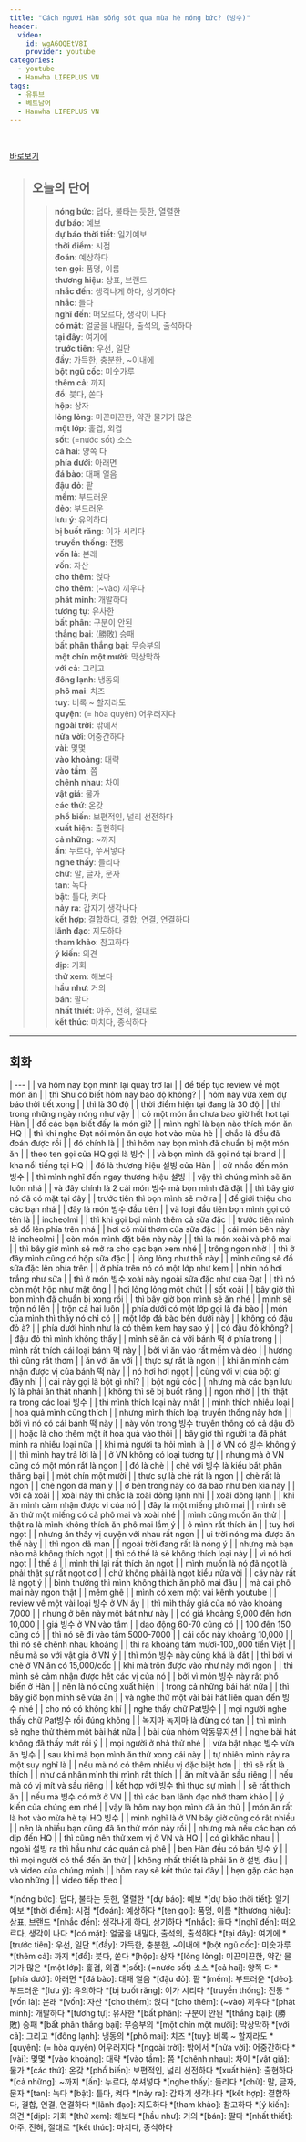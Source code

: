 ```yaml
---
title: "Cách người Hàn sống sót qua mùa hè nóng bức? (빙수)"
header:
  video:
    id: wgA6OQEtV8I
    provider: youtube
categories:
  - youtube
  - Hanwha LIFEPLUS VN
tags:
  - 유튜브
  - 베트남어
  - Hanwha LIFEPLUS VN
---
```


<br>

[바로보기](https://www.youtube.com/watch?v=wgA6OQEtV8I)


> ## **오늘의 단어**
>> **nóng bức**: 덥다, 불타는 듯한, 열렬한  
>> **dự báo**: 예보  
>> **dự báo thời tiết**: 일기예보  
>> **thời điểm**: 시점  
>> **đoán**: 예상하다  
>> **ten gọi**: 품명, 이름  
>> **thương hiệu**: 상표, 브랜드  
>> **nhắc đến**: 생각나게 하다, 상기하다  
>> **nhắc**: 들다  
>> **nghĩ đến**: 떠오르다, 생각이 나다  
>> **có mặt**: 얼굴을 내밀다, 출석의, 출석하다  
>> **tại đây**: 여기에  
>> **trước tiên**: 우선, 일단  
>> **đầy**: 가득한, 충분한, ~이내에  
>> **bột ngũ cốc**: 미숫가루  
>> **thêm cả**: 까지  
>> **đổ**: 붓다, 쏟다  
>> **hộp**: 상자  
>> **lỏng lỏng**: 미끈미끈한, 약간 물기가 많은  
>> **một lớp**: 홅겹, 외겹  
>> **sốt**: (=nước sốt) 소스  
>> **cả hai**: 양쪽 다  
>> **phía dưới**: 아래면  
>> **đá bào**: 대패 얼음  
>> **đậu đỏ**: 팥  
>> **mềm**: 부드러운  
>> **dẻo**: 부드러운  
>> **lưu ý**: 유의하다  
>> **bị buốt răng**: 이가 시리다  
>> **truyền thống**: 전통  
>> **vốn là**: 본래  
>> **vốn**: 자산  
>> **cho thêm**: 얹다  
>> **cho thêm**: (~vào) 끼우다  
>> **phát minh**: 개발하다  
>> **tương tự**: 유사한  
>> **bất phân**: 구분이 안된  
>> **thắng bại**: (勝敗) 승패  
>> **bất phân thắng bại**: 무승부의  
>> **một chín một mười**: 막상막하  
>> **với cả**: 그리고  
>> **đông lạnh**: 냉동의  
>> **phô mai**: 치즈  
>> **tuy**: 비록 ~ 할지라도  
>> **quyện**: (= hòa quyện) 어우러지다  
>> **ngoài trời**: 밖에서  
>> **nửa vời**: 어중간하다  
>> **vài**: 몇몇  
>> **vào khoảng**: 대략  
>> **vào tầm**: 쯤  
>> **chênh nhau**: 차이  
>> **vật giá**: 물가  
>> **các thứ**: 온갖  
>> **phổ biến**: 보편적인, 널리 선전하다  
>> **xuất hiện**: 출현하다  
>> **cả những**: ~까지  
>> **ấn**: 누르다, 쑤셔넣다  
>> **nghe thấy**: 들리다  
>> **chữ**: 말, 글자, 문자  
>> **tan**: 녹다  
>> **bật**: 틀다, 켜다  
>> **nảy ra**: 갑자기 생각나다  
>> **kết hợp**: 결합하다, 결합, 연결, 연결하다  
>> **lãnh đạo**: 지도하다  
>> **tham khảo**: 참고하다  
>> **ý kiến**: 의견  
>> **dịp**: 기회  
>> **thử xem**: 해보다  
>> **hầu như**: 거의  
>> **bán**: 팔다  
>> **nhất thiết**: 아주, 전혀, 절대로  
>> **kết thúc**: 마치다, 종식하다  
---

## 회화

| --- |
| và hôm nay bọn mình lại quay trở lại |
| để tiếp tục review về một món ăn |
| thì Shu có biết hôm nay bao độ không? |
| hôm nay vừa xem dự báo thời tiết xong |
| thì là 30 độ |
| thời điểm hiện tại đang là 30 độ |
| thì trong những ngày nóng như vậy |
| có một món ắn chưa bao giờ hết hot tại Hàn |
| đố các bạn biết đấy là món gì? |
| mình nghĩ là bạn nào thích món ăn HQ |
| thì khi nghe Đạt nói món ăn cực hot vào mùa hè |
| chắc là đều đã đoán được rồi |
| đó chính là |
| thì hôm nay bọn mình đã chuẩn bị một món ăn |
| theo ten gọi của HQ gọi là 빙수 |
| và bọn mình đã gọi nó tại brand |
| kha nổi tiếng tại HQ |
| đó là thương hiệu 설빙 của Hàn |
| cứ nhắc đến món 빙수 |
| thì mình nghĩ đến ngay thương hiệu 설빙 |
| vậy thì chúng mình sẽ ăn luôn nhá |
| và đây chính là 2 cái món 빙수 mà bọn mình đã đặt |
| thì bây giờ nó đã có mặt tại đây |
| trước tiên thì bọn mình sẽ mở ra |
| để giới thiệu cho các bạn nhá |
| đây là món 빙수 đầu tiên |
| và loại đầu tiên bọn mình gọi có tên là |
| incheolmi    |
| thì khi gọi bọi mình thêm cả sữa đặc |
| trước tiên mình sẽ đổ lên phía trên nhá |
| hơi có mùi thơm của sữa đặc |
| cái món bên này là incheolmi |
| còn món mình đặt bên này này |
| thì là món xoài và phô mai |
| thì bây giờ mình sẽ mở ra cho cạc bạn xem nhé |
| trông ngon nhờ |
| thì ở đây mình cũng có hộp sữa đặc |
| lỏng lỏng như thế này |
| mình cũng sẽ đổ sữa đặc lên phía trên |
| ở phía trên nó có một lớp như kem |
| nhìn nó hơi trắng như sữa |
| thì ở món 빙수 xoài này ngoài sữa đặc như của Đạt |
| thì nó còn một hộp như mật ông |
| hơi lỏng lỏng một chút |
| sốt xoài |
| bây giờ thì bọn mình đã chuẩn bị xong rồi |
| thì bây giờ bọn mình sẽ ăn nhé |
| mình sẽ trộn nó lên |
| trộn cả hai luôn |
| phía dưới có một lớp gọi là đá bào |
| món của mình thì thấy nó chỉ có |
| một lớp đá bào bên dưới này |
| không có đậu đỏ à? |
| phía dưới hình như là có thêm kem hay sao ý |
| có đậu đỏ không? |
| đậu đỏ thì mình không thấy |
| mình sẽ ăn cả với bánh 떡 ở phía trong |
| mình rất thích cái loại bánh 떡 này |
| bởi vì ăn vào rất mềm và dẻo |
| hương thì cũng rất thơm |
| ăn với ăn với |
| thực sự rất là ngon |
| khi ăn mình cảm nhận được vị của bánh 떡 này |
| nó hơi hơi ngọt |
| cùng với vị của bột gì đây nhỉ |
| cái này gọi là bột gì nhỉ? |
| bột ngũ cốc |
| nhưng mà các bạn lưu lý là phải ăn thật nhanh |
| không thì sẽ bị buốt răng |
| ngon nhờ |
| thì thật ra trong các loại 빙수 |
| thì mình thích loại này nhất |
| mình thích nhiều loại |
| hoa quả mình cũng thích |
| nhưng mình thích loại truyền thống này hơn |
| bởi vì nó có cái bánh 떡 này |
| này vốn trong 빙수 truyền thống có cả dậu đỏ |
| hoặc là cho thêm một ít hoa quả vào thôi |
| bây giờ thì người ta đã phát minh ra nhiều loại nữa |
| khi mà người ta hỏi mình là |
| ở VN có 빙수 không ý |
| thì mình hay trả lời là |
| ở VN không có loại tương tự |
| nhưng mà ở VN cũng có một món rất là ngon |
| đó là chè |
| chè với 빙수 là kiểu bất phân thắng bại |
| một chín một mười |
| thực sự là chè rất là ngon |
| chè rất là ngon |
| chè ngon dã man ý |
| ở bên trong này có đá bào như bên kia này |
| với cả xoài |
| xoài này thì chắc là xoài đông lạnh nhỉ |
| xoài đông lạnh |
| khi ăn mình cảm nhận được vi của nó |
| đây là một miếng phô mai |
| mình sẽ ăn thử một miếng có cả phô mai và xoài nhé |
| mình cũng muốn ăn thử |
| thật ra là mình không thích ăn phô mai lắm ý |
| ô mình rất thích ăn |
| tuy hơi ngọt |
| nhưng ăn thấy vị quyện với nhau rất ngon |
| ui trời nóng mà được ăn thế này |
| thì ngon dã man |
| ngoài trời đang rất là nóng ý |
| nhưng mà bạn nào mà không thích ngọt |
| thì có thể là sẽ không thích loại này |
| vì nó hơi ngọt |
| thế á |
| mình thì lại rất thích ăn ngọt |
| mình muốn là nó đã ngọt là phải thật sự rất ngọt cơ |
| chứ không phải là ngọt kiểu nửa vời |
| cáy này rất là ngọt ý |
| bình thường thì mình không thích ăn phô mai đâu |
| mà cái phô mai này ngon thật |
| mềm ghê |
| mình có xem một vài kênh youtube |
| review về một vài loại 빙수 ở VN ấy |
| thì mìh thấy giá của nó vào khoảng 7,000 |
| nhưng ở bên này một bát như này |
| có giá khoảng 9,000 đến hơn 10,000 |
| giá 빙수 ở VN vào tầm |
| dao động 60-70 cũng có |
| 100 đến 150 cũng có |
| thì nó sẽ đi vào tầm 5000-7000 |
| cái cốc này khoảng 10,000 |
| thì nó sẽ chênh nhau khoảng |
| thì ra khoảng tám mươi-100,,000 tiền Việt |
| nếu mà so với vật giá ở VN ý |
| thì món 빙수 này cũng khá là đắt |
| thì bởi vì chè ở VN ăn có 15,000/cốc |
| khi mà trộn được vào như này mới ngon |
| thì mình sẽ cảm nhận được hết các vị của nó |
| bởi vì món 빙수 này rất phổ biến ở Hàn |
| nên là nó cũng xuất hiện |
| trong cả những bái hát nữa |
| thì bây giờ bọn minh sẽ vừa ăn |
| và nghe thử một vài bài hát liên quan đến 빙수 nhé |
| cho nó có không khí |
| nghe thấy chữ Pat빙수 |
| mọi người nghe thấy chữ Pat빙수 rồi đúng không |
| 녹지마 녹지마 là đừng có tan |
| thì mình sẽ nghe thử thêm một bài hát nữa |
| bài của nhóm 악동뮤지션 |
| nghe bài hát không đã thấy mát rồi ý |
| mọi người ở nhà thử nhé |
| vừa bật nhạc 빙수 vừa ăn 빙수 |
| sau khi mà bọn mình ăn thử xong cái này |
| tự nhiên mình nảy ra một suy nghĩ là |
| nếu mà nó có thêm nhiều vị đặc biệt hơn |
| thì sẽ rất là thích |
| như cá nhân mình thì mình rất thích |
| ăn mít và ăn sầu riêng |
| nếu mà có vị mít và sầu riêng |
| kết hợp với 빙수 thì thực sự mình |
| sẽ rất thích ăn |
| nếu mà 빙수 có mở ở VN |
| thì các bạn lãnh đạo nhớ tham khảo |
| ý kiến của chúng em nhé |
| vậy là hôm nay bọn mình đã ăn thử |
| món ăn rất là hot vào mừa hè tại HQ 빙수 |
| mình nghĩ là ở VN bây giờ cũng có rât nhiều |
| nên là nhiều bạn cũng đã ăn thử món này rồi |
| nhưng mà nếu các bạn có dịp đến HQ |
| thì cũng nên thử xem vị ở VN và HQ |
| có gì khăc nhau |
| ngoài 설빙 ra thì hầu như các quán cà phê |
| ben Hàn đều có bán 빙수 ý |
| thì mọi người có thể đến ăn thử |
| không nhất thiết là phải ăn ở 설빙 đâu |
| và video của chúng mình |
| hôm nay sẽ kết thúc tại đây |
| hẹn gặp các bạn vào những |
| video tiếp theo |

*[nóng bức]: 덥다, 불타는 듯한, 열렬한
*[dự báo]: 예보
*[dự báo thời tiết]: 일기예보
*[thời điểm]: 시점
*[đoán]: 예상하다
*[ten gọi]: 품명, 이름
*[thương hiệu]: 상표, 브랜드
*[nhắc đến]: 생각나게 하다, 상기하다
*[nhắc]: 들다
*[nghĩ đến]: 떠오르다, 생각이 나다
*[có mặt]: 얼굴을 내밀다, 출석의, 출석하다
*[tại đây]: 여기에
*[trước tiên]: 우선, 일단
*[đầy]: 가득한, 충분한, ~이내에
*[bột ngũ cốc]: 미숫가루
*[thêm cả]: 까지
*[đổ]: 붓다, 쏟다
*[hộp]: 상자
*[lỏng lỏng]: 미끈미끈한, 약간 물기가 많은
*[một lớp]: 홅겹, 외겹
*[sốt]: (=nước sốt) 소스
*[cả hai]: 양쪽 다
*[phía dưới]: 아래면
*[đá bào]: 대패 얼음
*[đậu đỏ]: 팥
*[mềm]: 부드러운
*[dẻo]: 부드러운
*[lưu ý]: 유의하다
*[bị buốt răng]: 이가 시리다
*[truyền thống]: 전통
*[vốn là]: 본래
*[vốn]: 자산
*[cho thêm]: 얹다
*[cho thêm]: (~vào) 끼우다
*[phát minh]: 개발하다
*[tương tự]: 유사한
*[bất phân]: 구분이 안된
*[thắng bại]: (勝敗) 승패
*[bất phân thắng bại]: 무승부의
*[một chín một mười]: 막상막하
*[với cả]: 그리고
*[đông lạnh]: 냉동의
*[phô mai]: 치즈
*[tuy]: 비록 ~ 할지라도
*[quyện]: (= hòa quyện) 어우러지다
*[ngoài trời]: 밖에서
*[nửa vời]: 어중간하다
*[vài]: 몇몇
*[vào khoảng]: 대략
*[vào tầm]: 쯤
*[chênh nhau]: 차이
*[vật giá]: 물가
*[các thứ]: 온갖
*[phổ biến]: 보편적인, 널리 선전하다
*[xuất hiện]: 출현하다
*[cả những]: ~까지
*[ấn]: 누르다, 쑤셔넣다
*[nghe thấy]: 들리다
*[chữ]: 말, 글자, 문자
*[tan]: 녹다
*[bật]: 틀다, 켜다
*[nảy ra]: 갑자기 생각나다
*[kết hợp]: 결합하다, 결합, 연결, 연결하다
*[lãnh đạo]: 지도하다
*[tham khảo]: 참고하다
*[ý kiến]: 의견
*[dịp]: 기회
*[thử xem]: 해보다
*[hầu như]: 거의
*[bán]: 팔다
*[nhất thiết]: 아주, 전혀, 절대로
*[kết thúc]: 마치다, 종식하다
